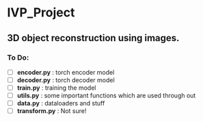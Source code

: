 # IVP_Project
## 3D object reconstruction using images.

### To Do:
- [ ] **encoder.py** : torch encoder model
- [ ] **decoder.py** : torch decoder model
- [ ] **train.py** : training the model
- [ ] **utils.py** : some important functions which are used through out
- [ ] **data.py** : dataloaders and stuff 
- [ ] **transform.py** : Not sure!